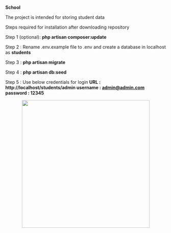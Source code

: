**School**

The project is intended for storing student data 

Steps required for installation after downloading repository

Step 1 (optional): **php artisan composer:update**

Step 2 : Rename .env.example file to .env and create a database in localhost as **students** 

Step 3 : **php artisan migrate**

Step 4 : **php artisan db:seed**

Step 5 : Use below credentials for login
**URL : http://localhost/students/admin
username : admin@admin.com
password : 12345**

<p align="center"><a href="https://laravel.com" target="_blank"><img src="https://raw.githubusercontent.com/laravel/art/master/logo-lockup/5%20SVG/2%20CMYK/1%20Full%20Color/laravel-logolockup-cmyk-red.svg" width="400"></a></p>

